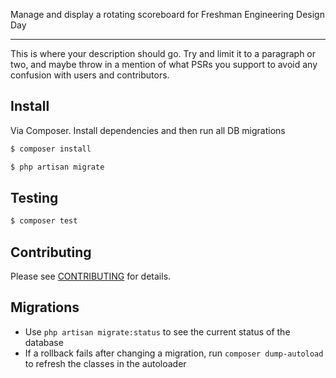 Manage and display a rotating scoreboard for Freshman Engineering Design Day
***

This is where your description should go. Try and limit it to a paragraph or two, and maybe throw in a mention of what
PSRs you support to avoid any confusion with users and contributors.

## Install

Via Composer. Install dependencies and then run all DB migrations

``` bash
$ composer install

$ php artisan migrate
```

## Testing

``` bash
$ composer test
```

## Contributing

Please see [CONTRIBUTING](CONTRIBUTING.md) for details.

## Migrations

* Use `php artisan migrate:status` to see the current status of the database
* If a rollback fails after changing a migration, run `composer dump-autoload` to refresh the classes in the autoloader
